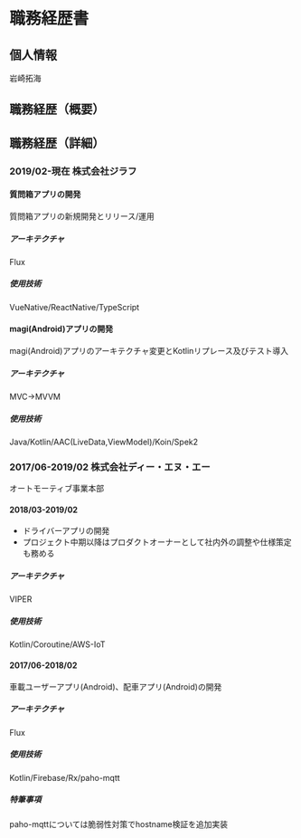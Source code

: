 # 職務経歴書
## 個人情報
岩崎拓海

## 職務経歴（概要）

## 職務経歴（詳細）
### 2019/02-現在 株式会社ジラフ

#### 質問箱アプリの開発
質問箱アプリの新規開発とリリース/運用
##### アーキテクチャ
Flux
##### 使用技術
VueNative/ReactNative/TypeScript

#### magi(Android)アプリの開発
magi(Android)アプリのアーキテクチャ変更とKotlinリプレース及びテスト導入
##### アーキテクチャ
MVC->MVVM
##### 使用技術
Java/Kotlin/AAC(LiveData,ViewModel)/Koin/Spek2

### 2017/06-2019/02 株式会社ディー・エヌ・エー
オートモーティブ事業本部

#### 2018/03-2019/02
- ドライバーアプリの開発
- プロジェクト中期以降はプロダクトオーナーとして社内外の調整や仕様策定も務める
##### アーキテクチャ
VIPER
##### 使用技術
Kotlin/Coroutine/AWS-IoT

#### 2017/06-2018/02
車載ユーザーアプリ(Android)、配車アプリ(Android)の開発
##### アーキテクチャ
Flux
##### 使用技術
Kotlin/Firebase/Rx/paho-mqtt
##### 特筆事項
paho-mqttについては脆弱性対策でhostname検証を追加実装
